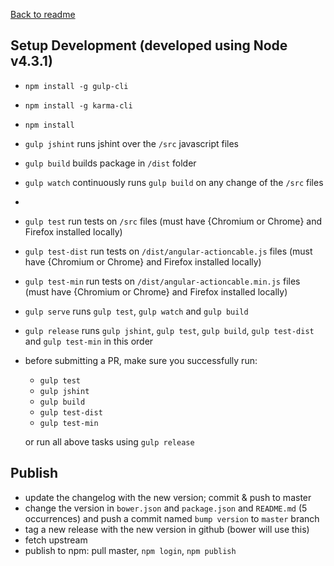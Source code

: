 [Back to readme](https://github.com/angular-actioncable/angular-actioncable/blob/master/README.md)

## Setup Development (developed using Node v4.3.1)

 - `npm install -g gulp-cli`
 - `npm install -g karma-cli`
 - `npm install`

 - `gulp jshint` runs jshint over the `/src` javascript files
 - `gulp build` builds package in `/dist` folder
 - `gulp watch` continuously runs `gulp build` on any change of the `/src` files
 -
 - `gulp test` run tests on `/src` files (must have {Chromium or Chrome} and Firefox installed locally)
 - `gulp test-dist` run tests on `/dist/angular-actioncable.js` files (must have {Chromium or Chrome} and Firefox installed locally)
 - `gulp test-min` run tests on `/dist/angular-actioncable.min.js` files (must have {Chromium or Chrome} and Firefox installed locally)

 - `gulp serve` runs `gulp test`, `gulp watch` and `gulp build`
 - `gulp release` runs `gulp jshint`, `gulp test`, `gulp build`, `gulp test-dist` and `gulp test-min` in this order

 - before submitting a PR, make sure you successfully run:
   * `gulp test`
   * `gulp jshint`
   * `gulp build`
   * `gulp test-dist`
   * `gulp test-min`

   or run all above tasks using `gulp release`

## Publish
 - update the changelog with the new version; commit & push to master
 - change the version in `bower.json` and `package.json` and `README.md` (5 occurrences) and push a commit named `bump version` to `master` branch
 - tag a new release with the new version in github (bower will use this)
 - fetch upstream
 - publish to npm: pull master, `npm login`, `npm publish`

